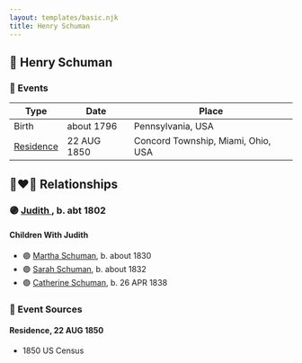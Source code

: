 ```yaml
---
layout: templates/basic.njk
title: Henry Schuman
---
```

## 🔵 Henry Schuman

### 📆 Events

Type | Date | Place
------ | ------ | ------
Birth | about 1796 | Pennsylvania, USA
[Residence](#event-event-0) | 22 AUG 1850 | Concord Township, Miami, Ohio, USA

## 👩‍❤️‍👨 Relationships

### 🟣 [Judith ](/people/9/94900602), b. abt 1802

#### Children With Judith
* 🟣 [Martha Schuman](/people/8/85879963), b. about 1830
* 🟣 [Sarah Schuman](/people/9/98600610), b. about 1832
* 🟣 [Catherine Schuman](/people/3/39599940), b. 26 APR 1838
### 📰 Event Sources

#### <a id="event-event-0"></a> Residence, 22 AUG 1850
* 1850 US Census
